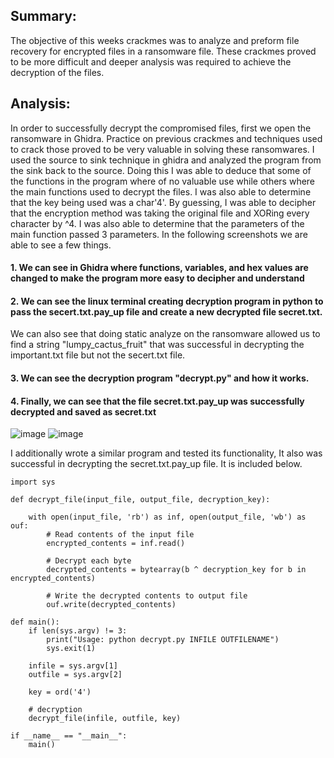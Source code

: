 ## Summary:
The objective of this weeks crackmes was to analyze and preform file recovery for encrypted files in a ransomware file.
These crackmes proved to be more difficult and deeper analysis was required to achieve the decryption of the files. 

## Analysis:
In order to successfully decrypt the compromised files, first we open the ransomware in Ghidra.
Practice on previous crackmes and techniques used to crack those proved to be very valuable in solving these ransomwares.
I used the source to sink technique in ghidra and analyzed the program from the sink back to the source. 
Doing this I was able to deduce that some of the functions in the program where of no valuable use while others where the main functions used to decrypt the files. 
I was also able to determine that the key being used was a char'4'. By guessing, I was able to decipher that the encryption method was taking the original file and XORing every character by ^4.
I was also able to determine that the parameters of the main function passed 3 parameters.
In the following screenshots we are able to see a few things.

#### 1. We can see in Ghidra where functions, variables, and hex values are changed to make the program more easy to decipher and understand
#### 2. We can see the linux terminal creating decryption program in python to pass the secert.txt.pay_up file and create a new decrypted file secret.txt. 
We can also see that doing static analyze on the ransomware allowed us to find a string "lumpy_cactus_fruit" that was successful in decrypting the important.txt file but not the secert.txt file.
#### 3. We can see the decryption program "decrypt.py" and how it works.
#### 4. Finally, we can see that the file secret.txt.pay_up was successfully decrypted and saved as secret.txt
![image](https://github.com/cgarriv/Reverse-Engineering/assets/122755821/213dfad5-3905-4a8e-8aea-81a878c04330)
![image](https://github.com/cgarriv/Reverse-Engineering/assets/122755821/60c1dd44-13b2-4352-99ad-8bc5be007819)

I additionally wrote a similar program and tested its functionality, It also was successful in decrypting the secret.txt.pay_up file. It is included below.

```
import sys

def decrypt_file(input_file, output_file, decryption_key):

    with open(input_file, 'rb') as inf, open(output_file, 'wb') as ouf:
        # Read contents of the input file
        encrypted_contents = inf.read()
        
        # Decrypt each byte
        decrypted_contents = bytearray(b ^ decryption_key for b in encrypted_contents)
        
        # Write the decrypted contents to output file
        ouf.write(decrypted_contents)

def main():
    if len(sys.argv) != 3:
        print("Usage: python decrypt.py INFILE OUTFILENAME")
        sys.exit(1)
    
    infile = sys.argv[1]
    outfile = sys.argv[2]
    
    key = ord('4')
    
    # decryption
    decrypt_file(infile, outfile, key)

if __name__ == "__main__":
    main()
```

